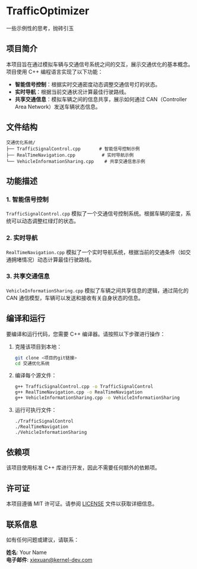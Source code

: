# TrafficOptimizer
一些示例性的思考，抛砖引玉

## 项目简介

本项目旨在通过模拟车辆与交通信号系统之间的交互，展示交通优化的基本概念。项目使用 C++ 编程语言实现了以下功能：

- **智能信号控制**：根据实时交通密度动态调整交通信号灯的状态。
- **实时导航**：根据当前交通状况计算最佳行驶路线。
- **共享交通信息**：模拟车辆之间的信息共享，展示如何通过 CAN（Controller Area Network）发送车辆状态信息。

## 文件结构

```
交通优化系统/
├── TrafficSignalControl.cpp       # 智能信号控制示例
├── RealTimeNavigation.cpp          # 实时导航示例
└── VehicleInformationSharing.cpp    # 共享交通信息示例
```

## 功能描述

### 1. 智能信号控制

`TrafficSignalControl.cpp` 模拟了一个交通信号控制系统。根据车辆的密度，系统可以动态调整红绿灯的状态。

### 2. 实时导航

`RealTimeNavigation.cpp` 模拟了一个实时导航系统，根据当前的交通条件（如交通拥堵情况）动态计算最佳行驶路线。

### 3. 共享交通信息

`VehicleInformationSharing.cpp` 模拟了车辆之间共享信息的逻辑，通过简化的 CAN 通信模型，车辆可以发送和接收有关自身状态的信息。

## 编译和运行

要编译和运行代码，您需要 C++ 编译器。请按照以下步骤进行操作：

1. 克隆该项目到本地：
   ```bash
   git clone <项目的git链接>
   cd 交通优化系统
   ```

2. 编译每个源文件：
   ```bash
   g++ TrafficSignalControl.cpp -o TrafficSignalControl
   g++ RealTimeNavigation.cpp -o RealTimeNavigation
   g++ VehicleInformationSharing.cpp -o VehicleInformationSharing
   ```

3. 运行可执行文件：
   ```bash
   ./TrafficSignalControl
   ./RealTimeNavigation
   ./VehicleInformationSharing
   ```

## 依赖项

该项目使用标准 C++ 库进行开发，因此不需要任何额外的依赖项。

## 许可证

本项目遵循 MIT 许可证。请参阅 [LICENSE](LICENSE) 文件以获取详细信息。

## 联系信息

如有任何问题或建议，请联系：

**姓名**: Your Name  
**电子邮件**: xiexuan@kernel-dev.com
